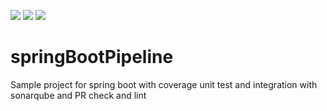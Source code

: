 ![](https://sonarcloud.io/api/project_badges/measure?project=ts%3Atest&metric=coverage)
![](https://sonarcloud.io/api/project_badges/measure?project=ts%3Atest&metric=sqale_rating)
![](https://sonarcloud.io/api/project_badges/measure?project=ts%3Atest&metric=sqale_index)

# springBootPipeline
Sample project for spring boot with coverage unit test and integration with sonarqube and PR check and lint
